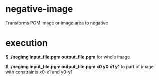 # negative-image
Transforms PGM image or image area to negative

# execution
**$ ./negimg input\_file.pgm output\_file.pgm**
for whole image

**$ ./negimg input\_file.pgm output\_file.pgm x0 y0 x1 y1**
to part of image with constraints x0-x1 and y0-y1
